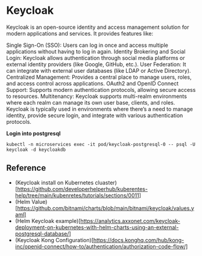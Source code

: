 # Keycloak
Keycloak is an open-source identity and access management solution for modern applications and services. It provides features like:

Single Sign-On (SSO): Users can log in once and access multiple applications without having to log in again.
Identity Brokering and Social Login: Keycloak allows authentication through social media platforms or external identity providers (like Google, GitHub, etc.).
User Federation: It can integrate with external user databases (like LDAP or Active Directory).
Centralized Management: Provides a central place to manage users, roles, and access control across applications.
OAuth2 and OpenID Connect Support: Supports modern authentication protocols, allowing secure access to resources.
Multitenancy: Keycloak supports multi-realm environments where each realm can manage its own user base, clients, and roles.
Keycloak is typically used in environments where there’s a need to manage identity, provide secure login, and integrate with various authentication protocols.

**Login into postgresql**
```shell
kubectl -n microservices exec -it pod/keycloak-postgresql-0 -- psql -U keycloak -d keycloakdb
```

## Reference
* (Keycloak install on Kubernetes cluaster)[https://github.com/developerhelperhub/kuberentes-help/tree/main/kubenretes/tutorials/sections/0011]
* (Helm Value)[https://github.com/bitnami/charts/blob/main/bitnami/keycloak/values.yaml]
* (Helm Keycloak example)[https://analytics.axxonet.com/keycloak-deployment-on-kubernetes-with-helm-charts-using-an-external-postgresql-database/]
* (Keycloak Kong Configuration)[https://docs.konghq.com/hub/kong-inc/openid-connect/how-to/authentication/authorization-code-flow/]